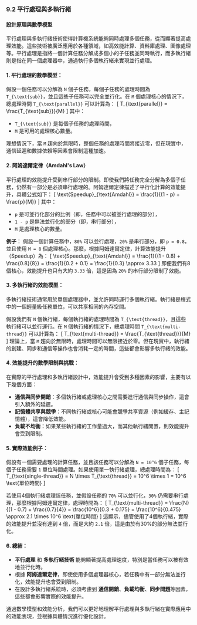 ### 9.2 平行處理與多執行緒

#### 設計原理與數學模型

平行處理與多執行緒技術使得計算機系統能夠同時處理多個任務，從而顯著提高處理效能。這些技術被廣泛應用於各種領域，如高效能計算、資料庫處理、圖像處理等。平行處理是指將一個計算任務分解成多個小的子任務並同時執行，而多執行緒則是指在同一個處理器中，通過執行多個執行緒來實現並行處理。

#### **1. 平行處理的數學模型：**

假設一個任務可以分解為 `N` 個子任務，每個子任務的處理時間為 `T_{\text{sub}}`，並且這些子任務可以完全並行化。在 `M` 個處理核心的情況下，總處理時間 `T_{\text{parallel}}` 可以計算為：
\[
T_{\text{parallel}} = \frac{T_{\text{sub}}}{M}
\]
其中：
- `T_{\text{sub}}` 是每個子任務的處理時間，
- `M` 是可用的處理核心數量。

理想情況下，當 `M` 趨向於無限時，整個任務的處理時間將接近零，但在現實中，通信延遲和數據依賴等因素會限制這種加速。

#### **2. 阿姆達爾定律（Amdahl's Law）**

平行處理的效能提升受到串行部分的限制。即使我們將任務完全分解為多個子任務，仍然有一部分是必須串行處理的。阿姆達爾定律描述了平行化計算的效能提升，具體公式如下：
\[
\text{Speedup}_{\text{Amdahl}} = \frac{1}{(1 - p) + \frac{p}{M}}
\]
其中：
- `p` 是可並行化部分的比例（即，任務中可以被並行處理的部分），
- `1 - p` 是無法並行化的部分（即，串行部分），
- `M` 是處理核心的數量。

**例子**：
假設一個計算任務中，`80%` 可以並行處理，`20%` 是串行部分，即 `p = 0.8`，並且使用 `M = 8` 個處理核心。那麼，根據阿姆達爾定律，計算效能提升（Speedup）為：
\[
\text{Speedup}_{\text{Amdahl}} = \frac{1}{(1 - 0.8) + \frac{0.8}{8}} = \frac{1}{0.2 + 0.1} = \frac{1}{0.3} \approx 3.33
\]
即便我們有8個核心，效能提升也只有大約 `3.33` 倍，這是因為 `20%` 的串行部分限制了效能。

#### **3. 多執行緒的效能模型：**

多執行緒技術通常用於單個處理器中，並允許同時運行多個執行緒。執行緒是程式中的一個輕量級任務單位，可以共享相同的內存空間。

假設我們有 `N` 個執行緒，每個執行緒的處理時間為 `T_{\text{thread}}`，且這些執行緒可以並行運行。在 `M` 個執行緒的情況下，總處理時間 `T_{\text{multi-thread}}` 可以計算為：
\[
T_{\text{multi-thread}} = \frac{T_{\text{thread}}}{M}
\]
理論上，當 `M` 趨向於無限時，處理時間可以無限接近於零。但在現實中，執行緒的創建、同步和通信等操作也會消耗一定的時間，這些都會影響多執行緒的效能。

#### **4. 效能提升的數學限制與挑戰：**

在實際的平行處理和多執行緒設計中，效能提升會受到多種因素的影響，主要有以下幾個方面：
- **通信與同步開銷**：多個執行緒或處理核心之間需要進行通信與同步操作，這會引入額外的延遲。
- **記憶體共享與競爭**：不同執行緒或核心可能會競爭共享資源（例如緩存、主記憶體），這會降低效能。
- **負載不均衡**：如果某些執行緒的工作量過大，而其他執行緒閒置，則效能提升會受到限制。

#### **5. 實際效能例子：**

假設有一個需要處理的計算任務，並且該任務可以分解為 `N = 10^6` 個子任務，每個子任務需要 `1` 單位時間處理。如果使用單一執行緒處理，總處理時間為：
\[
T_{\text{single-thread}} = N \times T_{\text{thread}} = 10^6 \times 1 = 10^6 \text{單位時間}
\]

若使用4個執行緒處理該任務，並假設任務的 `70%` 可以並行化，`30%` 仍需要串行處理，那麼根據阿姆達爾定律，處理時間為：
\[
T_{\text{multi-thread}} = \frac{N}{(1 - 0.7) + \frac{0.7}{4}} = \frac{10^6}{0.3 + 0.175} = \frac{10^6}{0.475} \approx 2.1 \times 10^6 \text{單位時間}
\]
這顯示，儘管使用了4個執行緒，實際的效能提升並沒有達到 `4` 倍，而是大約 `2.1` 倍，這是由於有30%的部分無法並行化。

#### **6. 總結：**

- **平行處理** 和 **多執行緒技術** 能夠顯著提高處理速度，特別是當任務可以被有效地並行化時。
- 根據 **阿姆達爾定律**，即使使用多個處理器核心，若任務中有一部分無法並行化，效能提升也會受到限制。
- 在設計多執行緒系統時，必須考慮到 **通信開銷**、**負載均衡**、**同步問題**等因素，這些都會影響實際的效能提升。

通過數學模型和效能分析，我們可以更好地理解平行處理與多執行緒在實際應用中的效能表現，並根據具體情況進行優化設計。